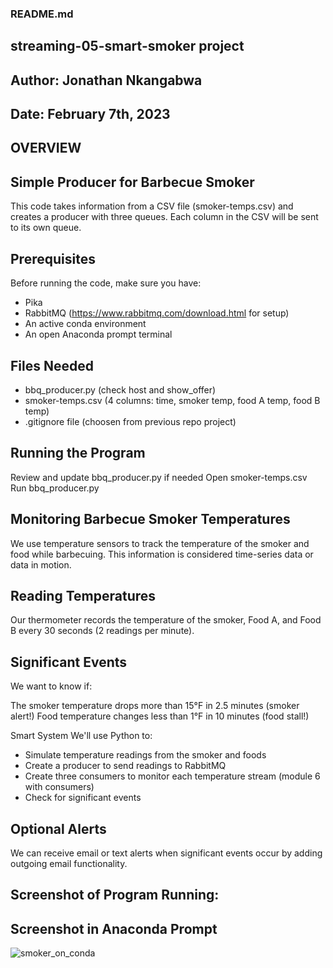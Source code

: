 ### README.md
## streaming-05-smart-smoker project
## **Author: Jonathan Nkangabwa**
## **Date: February 7th, 2023**

## OVERVIEW 

## Simple Producer for Barbecue Smoker

This code takes information from a CSV file (smoker-temps.csv) and creates a producer with three queues. Each column in the CSV will be sent to its own queue.

## Prerequisites
Before running the code, make sure you have:

- Pika
- RabbitMQ (https://www.rabbitmq.com/download.html for setup)
- An active conda environment
- An open Anaconda prompt terminal

## Files Needed
- bbq_producer.py (check host and show_offer)
- smoker-temps.csv (4 columns: time, smoker temp, food A temp, food B temp)
- .gitignore file (choosen from previous repo project)

## Running the Program
Review and update bbq_producer.py if needed
Open smoker-temps.csv
Run bbq_producer.py

## Monitoring Barbecue Smoker Temperatures
We use temperature sensors to track the temperature of the smoker and food while barbecuing. This information is considered time-series data or data in motion.

## Reading Temperatures
Our thermometer records the temperature of the smoker, Food A, and Food B every 30 seconds (2 readings per minute).

## Significant Events
We want to know if:

The smoker temperature drops more than 15°F in 2.5 minutes (smoker alert!)
Food temperature changes less than 1°F in 10 minutes (food stall!)

Smart System
We'll use Python to:

- Simulate temperature readings from the smoker and foods
- Create a producer to send readings to RabbitMQ
- Create three consumers to monitor each temperature stream (module 6 with consumers)
- Check for significant events

## Optional Alerts
We can receive email or text alerts when significant events occur by adding outgoing email functionality.

## Screenshot of Program Running:
## Screenshot in Anaconda Prompt
![smoker_on_conda](smoker_conda.png)


